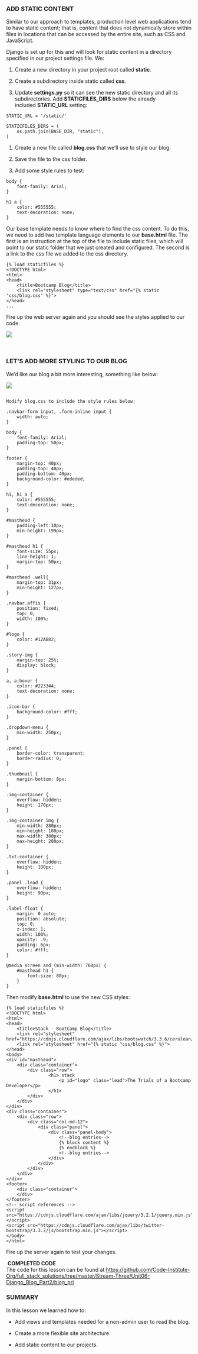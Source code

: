 ###  

### ADD STATIC CONTENT

Similar to our approach to templates, production level web applications tend to
have static content; that is, content that does not dynamically store within
files in locations that can be accessed by the entire site, such as CSS and
JavaScript.

Django is set up for this and will look for static content in a directory
specified in our project settings file. We:

1.  Create a new directory in your project root called **static**.

2.  Create a subdirectory inside static called **css**.

3.  Update **settings.py** so it can see the new static directory and all its
    subdirectories. Add **STATICFILES_DIRS** below the already
    included **STATIC_URL** setting:

~~~~~~~~~~~~~~~~~~~~~~~~~~~~~~~~~~~~~~~~~~~~~~~~~~~~~~~~~~~~~~~~~~~~~~~~~~~~~~~~
STATIC_URL = '/static/'
 
STATICFILES_DIRS = (
    os.path.join(BASE_DIR, "static"),
)
~~~~~~~~~~~~~~~~~~~~~~~~~~~~~~~~~~~~~~~~~~~~~~~~~~~~~~~~~~~~~~~~~~~~~~~~~~~~~~~~

1.  Create a new file called **blog.css** that we’ll use to style our blog.

2.  Save the file to the css folder.

3.  Add some style rules to test:

~~~~~~~~~~~~~~~~~~~~~~~~~~~~~~~~~~~~~~~~~~~~~~~~~~~~~~~~~~~~~~~~~~~~~~~~~~~~~~~~
body {
    font-family: Arial;
}
 
h1 a {
    color: #555555;
    text-decoration: none;
}
~~~~~~~~~~~~~~~~~~~~~~~~~~~~~~~~~~~~~~~~~~~~~~~~~~~~~~~~~~~~~~~~~~~~~~~~~~~~~~~~

Our base template needs to know where to find the css content. To do this, we
need to add two template language elements to our **base.html** file. The first
is an instruction at the top of the file to include static files, which will
point to our static folder that we just created and configured. The second is a
link to the css file we added to the css directory.

~~~~~~~~~~~~~~~~~~~~~~~~~~~~~~~~~~~~~~~~~~~~~~~~~~~~~~~~~~~~~~~~~~~~~~~~~~~~~~~~
{% load staticfiles %}
<!DOCTYPE html>
<html>
<head>
    <title>Bootcamp Blog</title>
    <link rel="stylesheet" type="text/css" href="{% static 'css/blog.css' %}">
</head>
...
~~~~~~~~~~~~~~~~~~~~~~~~~~~~~~~~~~~~~~~~~~~~~~~~~~~~~~~~~~~~~~~~~~~~~~~~~~~~~~~~

Fire up the web server again and you should see the styles applied to our code.

![](http://codeinstitute.wpengine.com/wp-content/uploads/2015/12/1449510693_image2.png)

 

### LET’S ADD MORE STYLING TO OUR BLOG

We’d like our blog a bit more interesting, something like below:  


![](http://codeinstitute.wpengine.com/wp-content/uploads/2015/12/1449510693_image3.png)

~~~~~~~~~~~~~~~~~~~~~~~~~~~~~~~~~~~~~~~~~~~~~~~~~~~~~~~~~~~~~~~~~~~~~~~~~~~~~~~~

Modify blog.css to include the style rules below:
~~~~~~~~~~~~~~~~~~~~~~~~~~~~~~~~~~~~~~~~~~~~~~~~~~~~~~~~~~~~~~~~~~~~~~~~~~~~~~~~

~~~~~~~~~~~~~~~~~~~~~~~~~~~~~~~~~~~~~~~~~~~~~~~~~~~~~~~~~~~~~~~~~~~~~~~~~~~~~~~~
.navbar-form input, .form-inline input {
    width: auto;
}
 
body {
    font-family: Arial;
    padding-top: 50px;
}
 
footer {
    margin-top: 40px;
    padding-top: 40px;
    padding-bottom: 40px;
    background-color: #ededed;
}
 
h1, h1 a {
    color: #555555;
    text-decoration: none;
}
 
#masthead {
    padding-left:10px;
    min-height: 199px;
}
 
#masthead h1 {
    font-size: 55px;
    line-height: 1;
    margin-top: 50px;
}
 
#masthead .well{
    margin-top: 31px;
    min-height: 127px;
}
 
.navbar.affix {
    position: fixed;
    top: 0;
    width: 100%;
}
 
#logo {
    color: #12AB82;
}
 
.story-img {
    margin-top: 25%;
    display: block;
}
 
a, a:hover {
    color: #223344;
    text-decoration: none;
}
 
.icon-bar {
    background-color: #fff;
}
 
.dropdown-menu {
    min-width: 250px;
}
 
.panel {
    border-color: transparent;
    border-radius: 0;
}
 
.thumbnail {
    margin-bottom: 8px;
}
 
.img-container {
    overflow: hidden;
    height: 170px;
}
 
.img-container img {
    min-width: 280px;
    min-height: 180px;
    max-width: 380px;
    max-height: 280px;
}
 
.txt-container {
    overflow: hidden;
    height: 100px;
}
 
.panel .lead {
    overflow: hidden;
    height: 90px;
}
 
.label-float {
    margin: 0 auto;
    position: absolute;
    top: 0;
    z-index: 1;
    width: 100%;
    opacity: .9;
    padding: 6px;
    color: #fff;
}
 
@media screen and (min-width: 768px) {
    #masthead h1 {
        font-size: 80px;
    }
}
~~~~~~~~~~~~~~~~~~~~~~~~~~~~~~~~~~~~~~~~~~~~~~~~~~~~~~~~~~~~~~~~~~~~~~~~~~~~~~~~

Then modify **base.html** to use the new CSS styles:

~~~~~~~~~~~~~~~~~~~~~~~~~~~~~~~~~~~~~~~~~~~~~~~~~~~~~~~~~~~~~~~~~~~~~~~~~~~~~~~~
{% load staticfiles %}
<!DOCTYPE html>
<html>
<head>
    <title>Stack - BootCamp Blog</title>
    <link rel="stylesheet" href="https://cdnjs.cloudflare.com/ajax/libs/bootswatch/3.3.6/cerulean/bootstrap.min.css">
    <link rel="stylesheet" href="{% static "css/blog.css" %}">
</head>
<body>
<div id="masthead">
    <div class="container">
        <div class="row">
                <h1> stack
                    <p id="logo" class="lead">The Trials of a Bootcamp Developer</p>
                </h1>
        </div>
    </div>
</div>
<div class="container">
    <div class="row">
        <div class="col-md-12">
            <div class="panel">
                <div class="panel-body">
                    <!--blog entries-->
                    {% block content %}
                    {% endblock %}
                    <!--blog entries-->
                </div>
            </div>
        </div>
    </div>
</div>
<footer>
    <div class="container">
    </div>
</footer>
<!-- script references -->
<script src="https://cdnjs.cloudflare.com/ajax/libs/jquery/3.2.1/jquery.min.js"></script>
<script src="https://cdnjs.cloudflare.com/ajax/libs/twitter-bootstrap/3.3.7/js/bootstrap.min.js"></script>
</body>
</html>
~~~~~~~~~~~~~~~~~~~~~~~~~~~~~~~~~~~~~~~~~~~~~~~~~~~~~~~~~~~~~~~~~~~~~~~~~~~~~~~~

Fire up the server again to test your changes.  


 **COMPLETED CODE**  
The code for this lesson can be found
at <https://github.com/Code-Institute-Org/full_stack_solutions/tree/master/Stream-Three/Unit06-Django_Blog_Part2/blog_prj>  


### SUMMARY

In this lesson we learned how to:

-   Add views and templates needed for a non-admin user to read the blog.

-   Create a more flexible site architecture.

-   Add static content to our projects.
